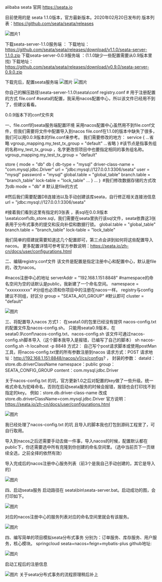 



 alibaba seata 官网 https://seata.io

目前使用的是 seata 1.1.0版本，官方最新版本。2020年02月20日发布的
版本列表：https://github.com/seata/seata/releases


![图片1](https://github.com/a970066364/spring-cloud-alibaba-seata/blob/master/md-img/1.png)


下载seata-server-1.1.0服务端 ：
下载地址：https://github.com/seata/seata/releases/download/v1.1.0/seata-server-1.1.0.zip
下载seata-server-0.0.9服务端 ：(1.1.0缺少一些配置需要从0.9版本里找)
下载地址：https://github.com/seata/seata/releases/download/v0.9.0/seata-server-0.9.0.zip


下载完后，配置seata服务端
![图片](https://github.com/a970066364/spring-cloud-alibaba-seata/blob/master/md-img/2.png)
![图片](https://github.com/a970066364/spring-cloud-alibaba-seata/blob/master/md-img/3.png)




你自己的解压路径\seata-server-1.1.0\seata\conf
registry.conf	# 用于注册配置的方式
file.conf 		#seata的配置，我采用nacos配置中心，所以该文件已经用不到了，但建议看看。

0.0.9版本下的conf文件夹

一、file.conf的seata服务端配置环境
采用nacos配置中心虽然用不到file.conf文件，但我们需要将文件中配置导入到nacos
file.conf在1.1.0的版本中缺失了很多，我们可以用0.0.9版本的file.conf来参考。
我们需要修改的地方：
service {
  ...省略
  vgroup_mapping.my_test_tx_group = "default"
  ...省略
}
#该节点是指事务组的名称my_test_tx_group ，名字更改但项目中也要指定相同的事务组名称。
vgroup_mapping.my_test_tx_group = "default"


store {
mode = "db"
  db {
    db-type = "mysql"
    driver-class-name = "com.mysql.jdbc.Driver"
    url = "jdbc:mysql://127.0.0.1:3306/seata"
    user = "mysql"
    password = "mysql"
    global.table = "global_table"
    branch.table = "branch_table"
    lock-table = "lock_table"
 		  ...
  }
  ...
｝
#我们修改数据存储的方式改为db
mode = "db" # 默认是file的方式

#然后我们需要配置DB连接池以及手动创建该库seata，自行修正相关连接池信息
url = "jdbc:mysql://127.0.0.1:3306/seata"

#接着我们看到这里有指定的3张表 ，表sql在0.0.9版本\seata\conf\db_store.sql，我们需要在seata里执行该sql文件，seata依靠这3张表用于分布式事务的提交和反向补偿和数据行锁。
global.table = "global_table"
branch.table = "branch_table"
lock-table = "lock_table"

我们简单的搭建就需要知道这几个配置即可，第三点会讲到如何将这些配置导入nacos。
更多配置详情可参考官方参数说明：https://seata.io/zh-cn/docs/user/configurations.html

二、编辑registry.conf文件
该文件是配置是指定注册中心和配置中心，默认是file的，改为nacos。

#nacos注册中心的地址
serverAddr = "192.168.1.151:8848"
#namespace的命名空间为空的话默认是public，我新建了一个命名空间。
namespace = "xxxxxxxxxx"
#分组也必须和你项目中的注册在nacos一样。 registry与config 建议不同组，好区分
group = "SEATA_A01_GROUP" 
#默认即可
cluster = "default"  

![图片](https://github.com/a970066364/spring-cloud-alibaba-seata/blob/master/md-img/4.png)


三、将配置导入nacos
方式1：
在seata1.0的包里已经没有提供 nacos-config.txt 的配置文件及nacos-config.sh。
只能用seata0.9版本，在seata0.9\conf\nacos-config.txt、nacos-config.sh
该文件可通过nacos-config.sh脚本导入（这个脚本我导入是报错，已编写了自己的脚本）
sh nacos-config.sh -h localhost -p 8848
方式2：
自己写个post请求脚本或使用postMan工具，将nacos-config.txt里的所有参数注册到nacos
请求方式：POST
请求地址：http://192.168.1.151:8848/nacos/v1/cs/configs? ，
封装的参数：
dataId： store.db.driverClassName
namespace：public
group：SEATA_CONFIG_GROUP
content：com.mysql.jdbc.Driver

关于nacos-config.txt 的坑，官方更新1.0之后对配置的key做了一些升级。统一格式命名为驼峰命名，否则在启动seata服务的时候会报错，报错也会打印找不到指定的key。
例如：store.db.driver-class-name  改成 store.db.driverClassName=com.mysql.jdbc.Driver
官方说明：https://seata.io/zh-cn/docs/user/configurations.html

![图片](https://github.com/a970066364/spring-cloud-alibaba-seata/blob/master/md-img/5.png)

我已经处理了nacos-config.txt 的坑 且导入的脚本我也打包到源码工程里了，可自行取用。

导入到nacos之后还需要手动去做一件事，导入nacos的时候，配置默认都在public下，你还需要选中所有克隆到你创建的命名空间里。（选中当前页下一页继续全选，之前全择的依然有效）

导入完成后的nacos注册中心服务列表（前3个是我自己手动创建的，其它是导入的）

![图片](https://github.com/a970066364/spring-cloud-alibaba-seata/blob/master/md-img/6.png)

四、启动seata服务
启动路径在 seata\bin\seata-server.bat。启动成功的图，会打印如下。 

![图片](https://github.com/a970066364/spring-cloud-alibaba-seata/blob/master/md-img/7.png)

对应的nacos注册中心的服务列表对应的命名空间里就会有该服务。

![图片](https://github.com/a970066364/spring-cloud-alibaba-seata/blob/master/md-img/8.png)


四、编写简单的项目模拟seata分布式事务
分别为：订单服务、库存服务、用户服务，核心模块。
springcloud seata+nacos+feign+mybatis-plus 
github地址:

![图片](https://github.com/a970066364/spring-cloud-alibaba-seata/blob/master/md-img/9.png)

启动工程后的注册信息


![图片](https://github.com/a970066364/spring-cloud-alibaba-seata/blob/master/md-img/10.png)
关于seata分布式事务的流程原理稍后补上
